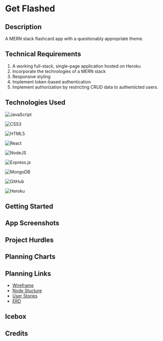 # Get Flashed

## Description

A MERN stack flashcard app with a questionably appropriate theme.

## Technical Requirements
1. A working full-stack, single-page application hosted on Heroku
2. Incorporate the technologies of a MERN stack
3. Responsive styling
4. Implement token-based authentication
5. Implement authorization by restricting CRUD data to authenticted users.

## Technologies Used

![JavaScript](https://img.shields.io/badge/javascript-%23323330.svg?style=for-the-badge&logo=javascript&logoColor=%23F7DF1E)

![CSS3](https://img.shields.io/badge/css3-%231572B6.svg?style=for-the-badge&logo=css3&logoColor=white)

![HTML5](https://img.shields.io/badge/html5-%23E34F26.svg?style=for-the-badge&logo=html5&logoColor=white)

![React](https://img.shields.io/badge/react-%2320232a.svg?style=for-the-badge&logo=react&logoColor=%2361DAFB)

![NodeJS](https://img.shields.io/badge/node.js-6DA55F?style=for-the-badge&logo=node.js&logoColor=white)

![Express.js](https://img.shields.io/badge/express.js-%23404d59.svg?style=for-the-badge&logo=express&logoColor=%2361DAFB)

![MongoDB](https://img.shields.io/badge/MongoDB-%234ea94b.svg?style=for-the-badge&logo=mongodb&logoColor=white)

![GitHub](https://img.shields.io/badge/github-%23121011.svg?style=for-the-badge&logo=github&logoColor=white)

![Heroku](https://img.shields.io/badge/heroku-%23430098.svg?style=for-the-badge&logo=heroku&logoColor=white)

## Getting Started

## App Screenshots

## Project Hurdles

## Planning Charts

## Planning Links

* [Wireframe](https://miro.com/welcomeonboard/NXJFNDJFUW1lcGt2M3IwdEFsWE9wd3BObHRYREdoUkxUWEU1aE9TSlpUTjVlcTFnNGxrYkxTb1ZhVkFoSllsenwzNDU4NzY0NTM1MTIyNTIxNDU4fDI=?share_link_id=724065956399)
* [Node Stucture](https://miro.com/welcomeonboard/YnR3ZVZaVEl1TFJ1RDlRZjFyN0JMMmN4Y1F6ZGJ6U0lKUVBWemJsZlI3cDZwTkh1bkxXRHZhaldtdDVhT1JRd3wzNDU4NzY0NTM1MTIyNTIxNDU4fDI=?share_link_id=117209561511)
* [User Stories](https://trello.com/invite/b/HA1qu3Vl/919001ab6f853873e4bc4f6ff3bdb1cf/flash-cards)
* [ERD](https://lucid.app/lucidchart/fcf35611-398b-4579-8971-844640e3b2c6/edit?viewport_loc=331%2C44%2C2538%2C1278%2C0_0&invitationId=inv_4faf9f55-d8e3-4847-bf63-3dcf33cc5af7#)

## Icebox

## Credits